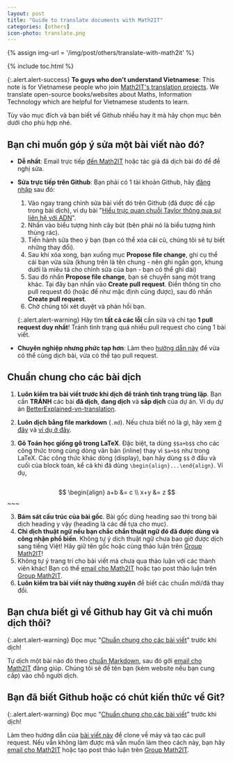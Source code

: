 ```yaml
---
layout: post
title: "Guide to translate documents with Math2IT"
categories: [others]
icon-photo: translate.png
---
```


{% assign img-url = '/img/post/others/translate-with-math2it' %}

{% include toc.html %}

{:.alert.alert-success}
**To guys who don't understand Vietnamese**: This note is for Vietnamese people who join [Math2IT's translation projects](https://github.com/math2it). We translate open-source books/websites about Maths, Information Technology which are helpful for Vietnamese students to learn.

Tùy vào mục đích và bạn biết về Github nhiều hay ít mà hãy chọn mục bên dưới cho phù hợp nhé.

## Bạn chỉ muốn góp ý sửa một bài viết nào đó?

- **Dễ nhất**: Email trực tiếp [đến Math2IT](mailto:math2itblog@gmail.com) hoặc tác giả đã dịch bài đó để đề nghị sửa.
- **Sửa trực tiếp trên Github**: Bạn phải có 1 tài khoản Github, hãy [đăng nhập](https://github.com/login) sau đó:
    1. Vào ngay trang chỉnh sửa bài viết đó trên Github (đã được đề cập trong bài dịch), ví dụ bài "[Hiểu trực quan chuỗi Taylor thông qua sự liên hệ với ADN](https://github.com/math2it/BetterExplained-vn-translation/blob/master/docs/phep-tinh-vi-tich-phan-calculus/chuoi-taylor-va-adn.md)".
    2. Nhấn vào biểu tượng hình cây bút (bên phải nó là biểu tượng hình thùng rác).
    3. Tiến hành sửa theo ý bạn (bạn có thể xóa cái cũ, chúng tôi sẽ tự biết những thay đổi).
    4. Sau khi xóa xong, bạn xuống mục **Propose file change**, ghi cụ thể cái bạn vừa sửa (khung trên là tên chung - nên ghi ngắn gọn, khung dưới là miêu tả cho chỉnh sửa của bạn - bạn có thể ghi dài)
    5. Sau đó nhấn **Propose file change**, bạn sẽ chuyển sang một trang khác. Tại đây bạn nhấn vào **Create pull request**. Điền thông tin cho pull request đó (hoặc để như mặc định cũng được), sau đó nhấn **Create pull request**.
    6. Chờ chúng tôi xét duyệt và phản hồi bạn.

    {:.alert.alert-warning}
    Hãy tìm **tất cả các lỗi** cần sửa và chỉ tạo **1 pull request duy nhất**! Tránh tình trạng quá nhiều pull request cho cùng 1 bài viết.

- **Chuyên nghiệp nhưng phức tạp hơn**: Làm theo [hướng dẫn này](https://codetot.net/contribute-github/) để vừa có thể cùng dịch bài, vừa có thể tạo pull request.

## Chuẩn chung cho các bài dịch

1. **Luôn kiểm tra bài viết trước khi dịch để tránh tình trạng trùng lặp**. Bạn cần **TRÁNH** các bài **đã dịch**, **đang dịch** và **sắp dịch** của dự án. Ví dụ dự án [BetterExplained-vn-translation](https://betterexplained.math2it.com/tat-ca-bai-viet).
2. **Luôn dịch bằng file markdown** (`.md`). Nếu chưa biết nó là gì, hãy xem [ở đây](https://en.wikipedia.org/wiki/Markdown#Example) và [ví dụ ở đây](https://markdown-it.github.io/).
2. **Gõ Toán học giống gõ trong LaTeX**. Đặc biệt, ta dùng `$$a+b$$` cho các công thức trong cùng dòng văn bản (inline) thay vì `$a+b$` như trong LaTeX. Các công thức khác dòng (display), bạn hãy dùng `$$` ở đầu và cuối của block toán, kể cả khi đã dùng `\begin{align}...\end{align}`. Ví dụ,

    ~~~ latex
$$
\begin{align}
a+b &= c \\
x+y &= z
$$
    ~~~

3. **Bám sát cấu trúc của bài gốc**. Bài gốc dùng heading sao thì trong bài dịch heading y vậy (heading là các đề tựa cho mục).
4. **Chỉ dịch thuật ngữ nếu bạn chắc chắn thuật ngữ đó đã được dùng và công nhận phổ biến**. Không tự ý dịch thuật ngữ chưa bao giờ được dịch sang tiếng Việt! Hãy giữ tên gốc hoặc cùng thảo luận trên [Group Math2IT](https://www.facebook.com/groups/math2it/)!
5. Không tự ý trang trí cho bài viết mà chưa qua thảo luận với các thành viên khác! Bạn có thể [email cho Math2IT](mailto:math2itblog@gmail.com) hoặc tạo post thảo luận trên [Group Math2IT](https://www.facebook.com/groups/math2it/). 
6. **Luôn kiểm tra bài viết này thường xuyên** để biết các chuẩn mới/đã thay đổi.

## Bạn chưa biết gì về Github hay Git và chỉ muốn dịch thôi?

{:.alert.alert-warning}
Đọc mục "[Chuẩn chung cho các bài viết](#chuẩn-chung-cho-các-bài-dịch)" trước khi dịch!

Tự dịch một bài nào đó theo [chuẩn Markdown](https://markdown-it.github.io/), sau đó gởi [email cho Math2IT](mailto:math2itblog@gmail.com) đăng giúp. Chúng tôi sẽ để tên bạn (kèm website nếu bạn cung cấp) vào chỗ người dịch. 


## Bạn đã biết Github hoặc có chút kiến thức về Git?

{:.alert.alert-warning}
Đọc mục "[Chuẩn chung cho các bài viết](#chuẩn-chung-cho-các-bài-dịch)" trước khi dịch!

Làm theo hướng dẫn của [bài viết này](https://codetot.net/contribute-github/) để clone về máy và tạo các pull request. Nếu vẫn không làm được mà vẫn muốn làm theo cách này, bạn hãy [email cho Math2IT](mailto:math2itblog@gmail.com) hoặc tạo post thảo luận trên [Group Math2IT](https://www.facebook.com/groups/math2it/).